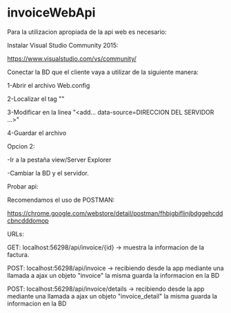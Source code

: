 # invoiceWebApi

Para la utilizacion apropiada de la api web es necesario: 

Instalar Visual Studio Community 2015: 

https://www.visualstudio.com/vs/community/

Conectar la BD que el cliente vaya a utilizar de la siguiente manera:

1-Abrir el archivo Web.config

2-Localizar el tag "<connectionStrings>"

3-Modificar en la linea "<add... data-source=DIRECCION DEL SERVIDOR ...>"

4-Guardar el archivo

Opcion 2: 

-Ir a la pestaña view/Server Explorer

-Cambiar la BD y el servidor.


Probar api: 

Recomendamos el uso de POSTMAN:

https://chrome.google.com/webstore/detail/postman/fhbjgbiflinjbdggehcddcbncdddomop

URLs:

GET: localhost:56298/api/invoice/{id} -> muestra la informacion de la factura.

POST: localhost:56298/api/invoice -> recibiendo desde la app mediante una llamada a ajax un objeto "invoice" la misma guarda la informacion en la BD
 
POST: localhost:56298/api/invoice/details -> recibiendo desde la app mediante una llamada a ajax un objeto "invoice_detail" la misma guarda la informacion en la BD
